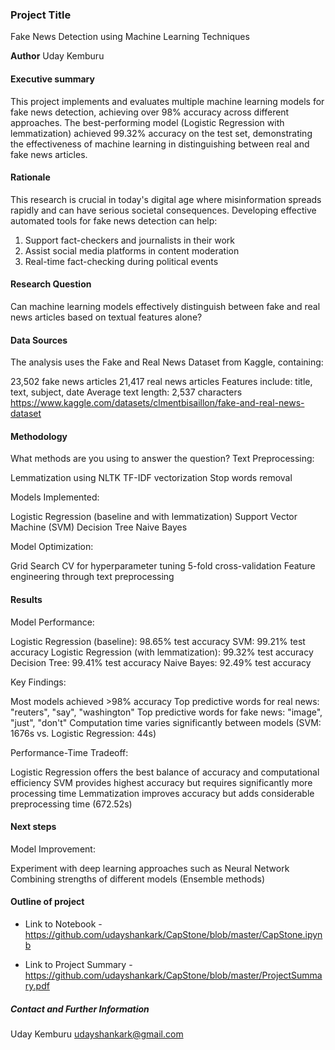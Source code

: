 ### Project Title
Fake News Detection using Machine Learning Techniques

**Author**
Uday Kemburu

#### Executive summary
This project implements and evaluates multiple machine learning models for fake news detection, achieving over 98% accuracy across different approaches. The best-performing model (Logistic Regression with lemmatization) achieved 99.32% accuracy on the test set, demonstrating the effectiveness of machine learning in distinguishing between real and fake news articles.

#### Rationale
This research is crucial in today's digital age where misinformation spreads rapidly and can have serious societal consequences. Developing effective automated tools for fake news detection can help:
1. Support fact-checkers and journalists in their work
2. Assist social media platforms in content moderation
3. Real-time fact-checking during political events

#### Research Question
Can machine learning models effectively distinguish between fake and real news articles based on textual features alone?

#### Data Sources
The analysis uses the Fake and Real News Dataset from Kaggle, containing:

23,502 fake news articles
21,417 real news articles
Features include: title, text, subject, date
Average text length: 2,537 characters
https://www.kaggle.com/datasets/clmentbisaillon/fake-and-real-news-dataset

#### Methodology
What methods are you using to answer the question?
Text Preprocessing:

Lemmatization using NLTK
TF-IDF vectorization
Stop words removal


Models Implemented:

Logistic Regression (baseline and with lemmatization)
Support Vector Machine (SVM)
Decision Tree
Naive Bayes


Model Optimization:

Grid Search CV for hyperparameter tuning
5-fold cross-validation
Feature engineering through text preprocessing

#### Results
Model Performance:

Logistic Regression (baseline): 98.65% test accuracy
SVM: 99.21% test accuracy
Logistic Regression (with lemmatization): 99.32% test accuracy
Decision Tree: 99.41% test accuracy
Naive Bayes: 92.49% test accuracy


Key Findings:

Most models achieved >98% accuracy
Top predictive words for real news: "reuters", "say", "washington"
Top predictive words for fake news: "image", "just", "don't"
Computation time varies significantly between models (SVM: 1676s vs. Logistic Regression: 44s)


Performance-Time Tradeoff:

Logistic Regression offers the best balance of accuracy and computational efficiency
SVM provides highest accuracy but requires significantly more processing time
Lemmatization improves accuracy but adds considerable preprocessing time (672.52s)

#### Next steps
Model Improvement:

Experiment with deep learning approaches such as  Neural Network
Combining strengths of different models (Ensemble methods)



#### Outline of project

- Link to Notebook - https://github.com/udayshankark/CapStone/blob/master/CapStone.ipynb

- Link to Project Summary - https://github.com/udayshankark/CapStone/blob/master/ProjectSummary.pdf



##### Contact and Further Information
Uday Kemburu
udayshankark@gmail.com